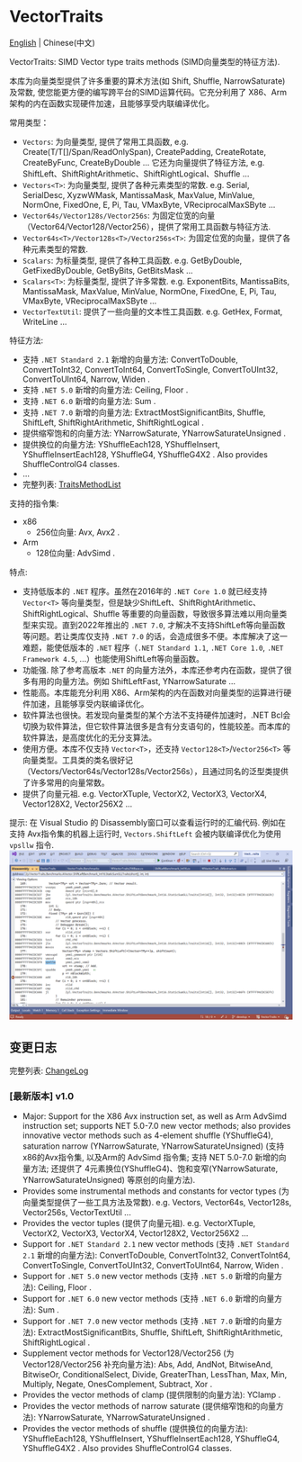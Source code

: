 # VectorTraits
[English](README.md) | Chinese(中文)

VectorTraits: SIMD Vector type traits methods (SIMD向量类型的特征方法).

本库为向量类型提供了许多重要的算术方法(如 Shift, Shuffle, NarrowSaturate)及常数, 使您能更方便的编写跨平台的SIMD运算代码。它充分利用了 X86、Arm架构的内在函数实现硬件加速，且能够享受内联编译优化。

常用类型：
- `Vectors`: 为向量类型, 提供了常用工具函数, e.g. Create(T/T[]/Span/ReadOnlySpan), CreatePadding, CreateRotate, CreateByFunc, CreateByDouble ... 它还为向量提供了特征方法, e.g. ShiftLeft、ShiftRightArithmetic、ShiftRightLogical、Shuffle ...
- `Vectors<T>`: 为向量类型, 提供了各种元素类型的常数. e.g. Serial, SerialDesc, XyzwWMask, MantissaMask, MaxValue, MinValue, NormOne, FixedOne, E, Pi, Tau, VMaxByte, VReciprocalMaxSByte ...
- `Vector64s/Vector128s/Vector256s`: 为固定位宽的向量（Vector64/Vector128/Vector256），提供了常用工具函数与特征方法.
- `Vector64s<T>/Vector128s<T>/Vector256s<T>`: 为固定位宽的向量，提供了各种元素类型的常数.
- `Scalars`: 为标量类型, 提供了各种工具函数. e.g. GetByDouble, GetFixedByDouble, GetByBits, GetBitsMask ...
- `Scalars<T>`: 为标量类型, 提供了许多常数. e.g. ExponentBits, MantissaBits, MantissaMask, MaxValue, MinValue, NormOne, FixedOne, E, Pi, Tau, VMaxByte, VReciprocalMaxSByte ...
- `VectorTextUtil`: 提供了一些向量的文本性工具函数. e.g. GetHex, Format, WriteLine ...

特征方法:
- 支持 `.NET Standard 2.1` 新增的向量方法: ConvertToDouble, ConvertToInt32, ConvertToInt64, ConvertToSingle, ConvertToUInt32, ConvertToUInt64, Narrow, Widen .
- 支持 `.NET 5.0` 新增的向量方法: Ceiling, Floor .
- 支持 `.NET 6.0` 新增的向量方法: Sum .
- 支持 `.NET 7.0` 新增的向量方法: ExtractMostSignificantBits, Shuffle, ShiftLeft, ShiftRightArithmetic, ShiftRightLogical .
- 提供缩窄饱和的向量方法: YNarrowSaturate, YNarrowSaturateUnsigned .
- 提供换位的向量方法: YShuffleEach128, YShuffleInsert, YShuffleInsertEach128, YShuffleG4, YShuffleG4X2 . Also provides ShuffleControlG4 classes.
- ...
- 完整列表: [TraitsMethodList](TraitsMethodList.md)

支持的指令集:
- x86
  - 256位向量: Avx, Avx2 .
- Arm
  - 128位向量: AdvSimd .

特点:
- 支持低版本的 `.NET` 程序。虽然在2016年的 `.NET Core 1.0` 就已经支持 `Vector<T>` 等向量类型，但是缺少ShiftLeft、ShiftRightArithmetic、ShiftRightLogical、Shuffle 等重要的向量函数，导致很多算法难以用向量类型来实现。直到2022年推出的 `.NET 7.0`, 才解决不支持ShiftLeft等向量函数等问题。若让类库仅支持 `.NET 7.0` 的话，会造成很多不便。本库解决了这一难题，能使低版本的 `.NET` 程序（`.NET Standard 1.1`, `.NET Core 1.0`, `.NET Framework 4.5`, ...）也能使用ShiftLeft等向量函数。
- 功能强. 除了参考高版本 `.NET` 的向量方法外，本库还参考内在函数，提供了很多有用的向量方法。例如 ShiftLeftFast, YNarrowSaturate ...
- 性能高。本库能充分利用 X86、Arm架构的内在函数对向量类型的运算进行硬件加速，且能够享受内联编译优化。
- 软件算法也很快。若发现向量类型的某个方法不支持硬件加速时，.NET Bcl会切换为软件算法，但它软件算法很多是含有分支语句的，性能较差。而本库的软件算法，是高度优化的无分支算法。
- 使用方便。本库不仅支持 `Vector<T>`，还支持 `Vector128<T>`/`Vector256<T>` 等向量类型。工具类的类名很好记（Vectors/Vector64s/Vector128s/Vector256s），且通过同名的泛型类提供了许多常用的向量常数。
- 提供了向量元祖. e.g. VectorXTuple, VectorX2, VectorX3, VectorX4, Vector128X2, Vector256X2 ...

提示: 在 Visual Studio 的 Disassembly窗口可以查看运行时的汇编代码. 例如在支持 Avx指令集的机器上运行时, `Vectors.ShiftLeft` 会被内联编译优化为使用 `vpsllw` 指令.
![Vectors.ShiftLeft_use_inline.png](docs/Vectors.ShiftLeft_use_inline.png)


## 变更日志

完整列表: [ChangeLog](ChangeLog.md)

### [最新版本] v1.0
- Major: Support for the X86 Avx instruction set, as well as Arm AdvSimd instruction set; supports NET 5.0-7.0 new vector methods; also provides innovative vector methods such as 4-element shuffle (YShuffleG4), saturation narrow (YNarrowSaturate, YNarrowSaturateUnsigned) (支持 x86的Avx指令集, 以及Arm的 AdvSimd 指令集; 支持 NET 5.0-7.0 新增的向量方法; 还提供了 4元素换位(YShuffleG4)、饱和变窄(YNarrowSaturate, YNarrowSaturateUnsigned) 等原创的向量方法).
- Provides some instrumental methods and constants for vector types (为向量类型提供了一些工具方法及常数). e.g. Vectors, Vector64s, Vector128s, Vector256s, VectorTextUtil ...
- Provides the vector tuples (提供了向量元祖). e.g. VectorXTuple, VectorX2, VectorX3, VectorX4, Vector128X2, Vector256X2 ...
- Support for `.NET Standard 2.1` new vector methods (支持 `.NET Standard 2.1` 新增的向量方法): ConvertToDouble, ConvertToInt32, ConvertToInt64, ConvertToSingle, ConvertToUInt32, ConvertToUInt64, Narrow, Widen .
- Support for `.NET 5.0` new vector methods (支持 `.NET 5.0` 新增的向量方法): Ceiling, Floor .
- Support for `.NET 6.0` new vector methods (支持 `.NET 6.0` 新增的向量方法): Sum .
- Support for `.NET 7.0` new vector methods (支持 `.NET 7.0` 新增的向量方法): ExtractMostSignificantBits, Shuffle, ShiftLeft, ShiftRightArithmetic, ShiftRightLogical .
- Supplement vector methods for Vector128/Vector256 (为 Vector128/Vector256 补充向量方法): Abs, Add, AndNot, BitwiseAnd, BitwiseOr, ConditionalSelect, Divide, GreaterThan, LessThan, Max, Min, Multiply, Negate, OnesComplement, Subtract, Xor .
- Provides the vector methods of clamp (提供限制的向量方法): YClamp .
- Provides the vector methods of narrow saturate (提供缩窄饱和的向量方法): YNarrowSaturate, YNarrowSaturateUnsigned .
- Provides the vector methods of shuffle (提供换位的向量方法): YShuffleEach128, YShuffleInsert, YShuffleInsertEach128, YShuffleG4, YShuffleG4X2 . Also provides ShuffleControlG4 classes.
